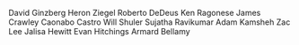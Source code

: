 David Ginzberg
Heron Ziegel
Roberto DeDeus
Ken Ragonese
James Crawley
Caonabo Castro
Will Shuler
Sujatha Ravikumar
Adam Kamsheh
Zac Lee
Jalisa Hewitt
Evan Hitchings
Armard Bellamy

